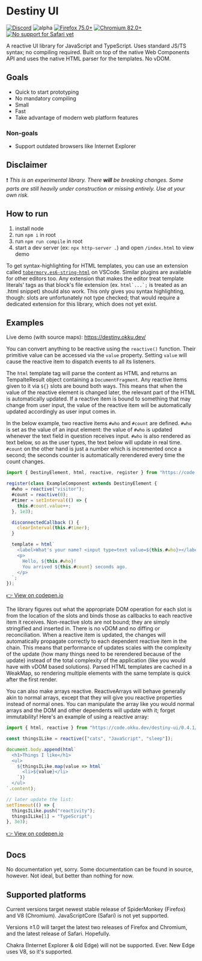 # Destiny UI

[![Discord](https://img.shields.io/badge/chat-Discord-%23738ad6?logo=discord&logoColor=white "Chat on Discord")](https://discord.gg/WS7JWRj) ![alpha](https://img.shields.io/badge/-alpha-red) [![Firefox 75.0+](https://img.shields.io/badge/Firefox-75.0+-brightgreen?logo=mozilla%20firefox&logoColor=white)](https://www.mozilla.org/en-US/exp/firefox/new/) [![Chromium 82.0+](https://img.shields.io/badge/Chromium-82.0+-brightgreen?logo=google%20chrome&logoColor=white)](https://www.chromium.org/) [![No support for Safari yet](https://img.shields.io/badge/Safari-no%20support%20yet-red?logo=safari&logoColor=white)](https://www.apple.com/safari/)

A reactive UI library for JavaScript and TypeScript. Uses standard JS/TS syntax; no compiling required. Built on top of the native Web Components API and uses the native HTML parser for the templates. No vDOM.

## Goals

- Quick to start prototyping
- No mandatory compiling
- Small
- Fast
- Take advantage of modern web platform features

### Non-goals

- Support outdated browsers like Internet Explorer

## Disclaimer

❗ _This is an experimental library. There **will** be breaking changes. Some parts are still heavily under construction or missing entirely. Use at your own risk._

## How to run

1. install node
2. run `npm i` in root
3. run `npm run compile` in root
4. start a dev server (ex: `npx http-server .`) and open `/index.html` to view demo

To get syntax-highlighting for HTML templates, you can use an extension called [`tobermory.es6-string-html`](https://marketplace.visualstudio.com/items?itemName=Tobermory.es6-string-html) on VSCode. Similar plugins are available for other editors too. Any extension that makes the editor treat template literals' tags as that block's file extension (ex. ``html`...`;`` is treated as an .html snippet) should also work. This only gives you syntax highlighting, though: slots are unfortunately not type checked; that would require a dedicated extension for this library, which does not yet exist.

## Examples

Live demo (with source maps): https://destiny.okku.dev/

You can convert anything to be reactive using the `reactive()` function. Their primitive value can be accessed via the `value` property. Setting `value` will cause the reactive item to dispatch events to all its listeners.

The `html` template tag will parse the content as HTML and returns an TempalteResult object containing a `DocumentFragment`. Any reactive items given to it via `${}` slots are bound both ways. This means that when the value of the reactive element is changed later, the relevant part of the HTML is automatically updated. If a reactive item is bound to something that may change from user input, the value of the reactive item will be automatically updated accordingly as user input comes in.

In the below example, two reactive items `#who` and `#count` are defined. `#who` is set as the value of an input element: the value of `#who` is updated whenever the text field in question receives input. `#who` is also rendered as text below, so as the user types, the text below will update in real time. `#count` on the other hand is just a number which is incremented once a second; the seconds counter is automatically rerendered every time the count changes.

```js
import { DestinyElement, html, reactive, register } from "https://code.okku.dev/destiny-ui/0.4.1/dist/mod.js";

register(class ExampleComponent extends DestinyElement {
  #who = reactive("visitor");
  #count = reactive(0);
  #timer = setInterval(() => {
    this.#count.value++;
  }, 1e3);

  disconnectedCallback () {
    clearInterval(this.#timer);
  }

  template = html`
    <label>What's your name? <input type=text value=${this.#who}></label>
    <p>
      Hello, ${this.#who}!
      You arrived ${this.#count} seconds ago.
    </p>
  `;
});
```
[👉 View on codepen.io](https://codepen.io/okku/pen/MWKXMVK?editors=1010)

The library figures out what the appropriate DOM operation for each slot is from the location of the slots and binds those as callbacks to each reactive item it receives. Non-reactive slots are not bound; they are simply stringified and inserted in. There is no vDOM and no diffing or reconciliation. When a reactive item is updated, the changes will automatically propagate correctly to each dependent reactive item in the chain. This means that performance of updates scales with the complexity of the update (how many things need to be rerendered because of the update) instead of the total complexity of the application (like you would have with vDOM based solutions). Parsed HTML templates are cached in a WeakMap, so rendering multiple elements with the same template is quick after the first render.

You can also make arrays reactive. ReactiveArrays will behave generally akin to normal arrays, except that they will give you reactive properties instead of normal ones. You can manipulate the array like you would normal arrays and the DOM and other dependents will update with it; forget immutability! Here's an example of using a reactive array:

```js
import { html, reactive } from "https://code.okku.dev/destiny-ui/0.4.1/dist/mod.js";

const thingsILike = reactive(["cats", "JavaScript", "sleep"]);

document.body.append(html`
  <h1>Things I like</h1>
  <ul>
    ${thingsILike.map(value => html`
      <li>${value}</li>
    `)}
  </ul>
`.content);

// later update the list:
setTimeout(() => {
  thingsILike.push("reactivity");
  thingsILike[1] = "TypeScript";
}, 3e3);
```
[👉 View on codepen.io](https://codepen.io/okku/pen/wvMXLpZ?editors=0010)

## Docs

No documentation yet, sorry. Some documentation can be found in source, however. Not ideal, but better than nothing for now.

## Supported platforms

Current versions target newest stable release of SpiderMonkey (Firefox) and V8 (Chromium). JavaScriptCore (Safari) is not yet supported.

Versions ≥1.0 will target the latest two releases of Firefox and Chromium, and the latest release of Safari. Hopefully.

Chakra (Internet Explorer & old Edge) will not be supported. Ever. New Edge uses V8, so it's supported.
